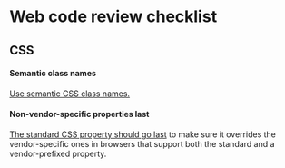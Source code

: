 # Web code review checklist

## CSS

#### Semantic class names

[Use semantic CSS class names.](http://www.w3.org/QA/Tips/goodclassnames)

#### Non-vendor-specific properties last

[The standard CSS property should go last](http://www.456bereastreet.com/archive/201009/remember_non-vendor-prefixed_css_3_properties_and_put_them_last/) to make sure it overrides the vendor-specific ones in browsers that support both the standard and a vendor-prefixed property.
